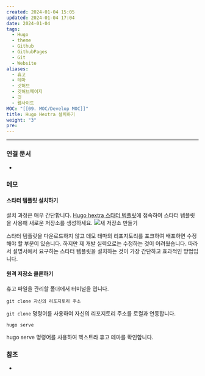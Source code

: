 ```yaml
---
created: 2024-01-04 15:05
updated: 2024-01-04 17:04
date: 2024-01-04
tags:
  - Hugo
  - theme
  - Github
  - GithubPages
  - Git
  - Website
aliases:
  - 휴고
  - 테마
  - 깃허브
  - 깃허브페이지
  - 깃
  - 웹사이트
MOC: "[[09. MOC/Develop MOC]]"
title: Hugo Hextra 설치하기
weight: "3"
pre:
---
```

---

### 연결 문서
- 

### 메모
#### 스타터 템플릿 설치하기
설치 과정은 매우 간단합니다. [Hugo hextra 스타터 템플릿](https://github.com/imfing/hextra-starter-template)에 접속하여 스타터 템플릿을 사용해 새로운 저장소를 생성하세요. 
![새 저장소 만들기](https://i.imgur.com/9jFPxEp.png)

스타터 템플릿을 다운로드하지 않고 데모 테마의 리포지토리를 포크하여 배포하면 수정해야 할 부분이 있습니다. 하지만 제 개발 실력으로는 수정하는 것이 어려웠습니다. 따라서 설명서에서 요구하는 스타터 템플릿을 설치하는 것이 가장 간단하고 효과적인 방법입니다.

#### 원격 저장소 클론하기
휴고 파일을 관리할 폴더에서 터미널을 엽니다.
```terminal
git clone 자신의 리포지토리 주소
```
`git clone` 명령어를 사용하여 자신의 리포지토리 주소를 로컬과 연동합니다.

```terminal
hugo serve
```
hugo serve 명령어를 사용하여 헥스트라 휴고 테마를 확인합니다.

### 참조
-